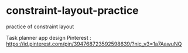 # constraint-layout-practice
practice of constraint layout 


Task planner app design
Pinterest : https://id.pinterest.com/pin/394768723592598639/?nic_v3=1a7AawuNQ
